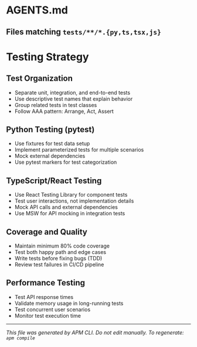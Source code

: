 # AGENTS.md
<!-- Generated by APM CLI from distributed .apm/ primitives -->
<!-- Build ID: __BUILD_ID__ -->
<!-- APM Version: 0.2.0 -->
<!-- Source: local -->

## Files matching `tests/**/*.{py,ts,tsx,js}`

<!-- Source: local .apm/instructions/testing-strategy.instructions.md -->
# Testing Strategy

## Test Organization
- Separate unit, integration, and end-to-end tests
- Use descriptive test names that explain behavior
- Group related tests in test classes
- Follow AAA pattern: Arrange, Act, Assert

## Python Testing (pytest)
- Use fixtures for test data setup
- Implement parameterized tests for multiple scenarios
- Mock external dependencies
- Use pytest markers for test categorization

## TypeScript/React Testing
- Use React Testing Library for component tests
- Test user interactions, not implementation details
- Mock API calls and external dependencies
- Use MSW for API mocking in integration tests

## Coverage and Quality
- Maintain minimum 80% code coverage
- Test both happy path and edge cases
- Write tests before fixing bugs (TDD)
- Review test failures in CI/CD pipeline

## Performance Testing
- Test API response times
- Validate memory usage in long-running tests
- Test concurrent user scenarios
- Monitor test execution time

---
*This file was generated by APM CLI. Do not edit manually.*
*To regenerate: `apm compile`*
